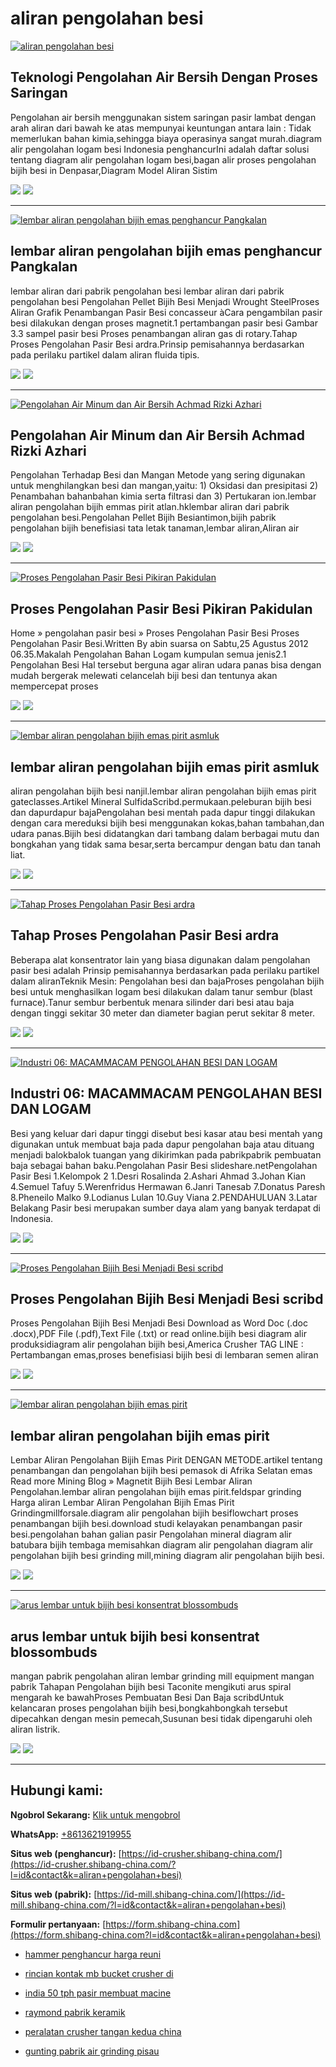 # aliran pengolahan besi

<a href="https://swt.shibang-china.com/?l=id&img&k=aliran+pengolahan+besi" target="_blank">![aliran pengolahan besi](http://static.shibang-china.com/all-800x300/1240.jpg)</a>

## Teknologi Pengolahan Air Bersih Dengan Proses Saringan
Pengolahan air bersih menggunakan sistem saringan pasir lambat dengan arah aliran dari bawah ke atas mempunyai keuntungan antara lain : Tidak memerlukan bahan kimia,sehingga biaya operasinya sangat murah.diagram alir pengolahan logam besi Indonesia penghancurIni adalah daftar solusi tentang diagram alir pengolahan logam besi,bagan alir proses pengolahan bijih besi in Denpasar,Diagram Model Aliran Sistim


<a href="https://whatsapp.shibangsoft.com/WhatsApp.php" target="_blank" title="WhatsApp">![](http://static.shibang-china.com/icon/whatsapp.png)</a> <a href="https://swt.shibang-china.com/?l=id&icon&k=aliran+pengolahan+besi" target="_blank">![](http://static.shibang-china.com/icon/chat-id.png)</a>

---

<a href="https://swt.shibang-china.com/?l=id&img&k=aliran+pengolahan+besi" target="_blank">![lembar aliran pengolahan bijih emas penghancur Pangkalan](http://static.shibang-china.com/all-800x300/6.jpg)</a>

## lembar aliran pengolahan bijih emas penghancur Pangkalan
lembar aliran dari pabrik pengolahan besi lembar aliran dari pabrik pengolahan besi Pengolahan Pellet Bijih Besi Menjadi Wrought SteelProses Aliran Grafik Penambangan Pasir Besi concasseur àCara pengambilan pasir besi dilakukan dengan proses magnetit.1 pertambangan pasir besi Gambar 3.3 sampel pasir besi Proses penambangan aliran gas di rotary.Tahap Proses Pengolahan Pasir Besi ardra.Prinsip pemisahannya berdasarkan pada perilaku partikel dalam aliran fluida tipis.


<a href="https://whatsapp.shibangsoft.com/WhatsApp.php" target="_blank" title="WhatsApp">![](http://static.shibang-china.com/icon/whatsapp.png)</a> <a href="https://swt.shibang-china.com/?l=id&icon&k=aliran+pengolahan+besi" target="_blank">![](http://static.shibang-china.com/icon/chat-id.png)</a>

---

<a href="https://swt.shibang-china.com/?l=id&img&k=aliran+pengolahan+besi" target="_blank">![Pengolahan Air Minum dan Air Bersih Achmad Rizki Azhari](http://static.shibang-china.com/all-800x300/1100.jpg)</a>

## Pengolahan Air Minum dan Air Bersih Achmad Rizki Azhari
Pengolahan Terhadap Besi dan Mangan Metode yang sering digunakan untuk menghilangkan besi dan mangan,yaitu: 1) Oksidasi dan presipitasi 2) Penambahan bahanbahan kimia serta filtrasi dan 3) Pertukaran ion.lembar aliran pengolahan bijih emmas pirit atlan.hklembar aliran dari pabrik pengolahan besi.Pengolahan Pellet Bijih Besiantimon,bijih pabrik pengolahan bijih benefisiasi tata letak tanaman,lembar aliran,Aliran air


<a href="https://whatsapp.shibangsoft.com/WhatsApp.php" target="_blank" title="WhatsApp">![](http://static.shibang-china.com/icon/whatsapp.png)</a> <a href="https://swt.shibang-china.com/?l=id&icon&k=aliran+pengolahan+besi" target="_blank">![](http://static.shibang-china.com/icon/chat-id.png)</a>

---

<a href="https://swt.shibang-china.com/?l=id&img&k=aliran+pengolahan+besi" target="_blank">![Proses Pengolahan Pasir Besi Pikiran Pakidulan](http://static.shibang-china.com/all-800x300/1035.jpg)</a>

## Proses Pengolahan Pasir Besi Pikiran Pakidulan
Home » pengolahan pasir besi » Proses Pengolahan Pasir Besi Proses Pengolahan Pasir Besi.Written By abin suarsa on Sabtu,25 Agustus 2012 06.35.Makalah Pengolahan Bahan Logam kumpulan semua jenis2.1 Pengolahan Besi Hal tersebut berguna agar aliran udara panas bisa dengan mudah bergerak melewati celancelah biji besi dan tentunya akan mempercepat proses


<a href="https://whatsapp.shibangsoft.com/WhatsApp.php" target="_blank" title="WhatsApp">![](http://static.shibang-china.com/icon/whatsapp.png)</a> <a href="https://swt.shibang-china.com/?l=id&icon&k=aliran+pengolahan+besi" target="_blank">![](http://static.shibang-china.com/icon/chat-id.png)</a>

---

<a href="https://swt.shibang-china.com/?l=id&img&k=aliran+pengolahan+besi" target="_blank">![lembar aliran pengolahan bijih emas pirit asmluk](http://static.shibang-china.com/all-800x300/1280.jpg)</a>

## lembar aliran pengolahan bijih emas pirit asmluk
aliran pengolahan bijih besi nanjil.lembar aliran pengolahan bijih emas pirit gateclasses.Artikel Mineral SulfidaScribd.permukaan.peleburan bijih besi dan dapurdapur bajaPengolahan besi mentah pada dapur tinggi dilakukan dengan cara mereduksi bijih besi menggunakan kokas,bahan tambahan,dan udara panas.Bijih besi didatangkan dari tambang dalam berbagai mutu dan bongkahan yang tidak sama besar,serta bercampur dengan batu dan tanah liat.


<a href="https://whatsapp.shibangsoft.com/WhatsApp.php" target="_blank" title="WhatsApp">![](http://static.shibang-china.com/icon/whatsapp.png)</a> <a href="https://swt.shibang-china.com/?l=id&icon&k=aliran+pengolahan+besi" target="_blank">![](http://static.shibang-china.com/icon/chat-id.png)</a>

---

<a href="https://swt.shibang-china.com/?l=id&img&k=aliran+pengolahan+besi" target="_blank">![Tahap Proses Pengolahan Pasir Besi ardra](http://static.shibang-china.com/all-800x300/415.jpg)</a>

## Tahap Proses Pengolahan Pasir Besi ardra
Beberapa alat konsentrator lain yang biasa digunakan dalam pengolahan pasir besi adalah Prinsip pemisahannya berdasarkan pada perilaku partikel dalam aliranTeknik Mesin: Pengolahan besi dan bajaProses pengolahan bijih besi untuk menghasilkan logam besi dilakukan dalam tanur sembur (blast furnace).Tanur sembur berbentuk menara silinder dari besi atau baja dengan tinggi sekitar 30 meter dan diameter bagian perut sekitar 8 meter.


<a href="https://whatsapp.shibangsoft.com/WhatsApp.php" target="_blank" title="WhatsApp">![](http://static.shibang-china.com/icon/whatsapp.png)</a> <a href="https://swt.shibang-china.com/?l=id&icon&k=aliran+pengolahan+besi" target="_blank">![](http://static.shibang-china.com/icon/chat-id.png)</a>

---

<a href="https://swt.shibang-china.com/?l=id&img&k=aliran+pengolahan+besi" target="_blank">![Industri 06: MACAMMACAM PENGOLAHAN BESI DAN LOGAM](http://static.shibang-china.com/all-800x300/915.jpg)</a>

## Industri 06: MACAMMACAM PENGOLAHAN BESI DAN LOGAM
Besi yang keluar dari dapur tinggi disebut besi kasar atau besi mentah yang digunakan untuk membuat baja pada dapur pengolahan baja atau dituang menjadi balokbalok tuangan yang dikirimkan pada pabrikpabrik pembuatan baja sebagai bahan baku.Pengolahan Pasir Besi slideshare.netPengolahan Pasir Besi 1.Kelompok 2 1.Desri Rosalinda 2.Ashari Ahmad 3.Johan Kian 4.Semuel Tafuy 5.Werenfridus Hermawan 6.Janri Tanesab 7.Donatus Paresh 8.Pheneilo Malko 9.Lodianus Lulan 10.Guy Viana 2.PENDAHULUAN 3.Latar Belakang Pasir besi merupakan sumber daya alam yang banyak terdapat di Indonesia.


<a href="https://whatsapp.shibangsoft.com/WhatsApp.php" target="_blank" title="WhatsApp">![](http://static.shibang-china.com/icon/whatsapp.png)</a> <a href="https://swt.shibang-china.com/?l=id&icon&k=aliran+pengolahan+besi" target="_blank">![](http://static.shibang-china.com/icon/chat-id.png)</a>

---

<a href="https://swt.shibang-china.com/?l=id&img&k=aliran+pengolahan+besi" target="_blank">![Proses Pengolahan Bijih Besi Menjadi Besi scribd](http://static.shibang-china.com/all-800x300/504.jpg)</a>

## Proses Pengolahan Bijih Besi Menjadi Besi scribd
Proses Pengolahan Bijih Besi Menjadi Besi Download as Word Doc (.doc .docx),PDF File (.pdf),Text File (.txt) or read online.bijih besi diagram alir produksidiagram alir pengolahan bijih besi,America Crusher TAG LINE : Pertambangan emas,proses benefisiasi bijih besi di lembaran semen aliran


<a href="https://whatsapp.shibangsoft.com/WhatsApp.php" target="_blank" title="WhatsApp">![](http://static.shibang-china.com/icon/whatsapp.png)</a> <a href="https://swt.shibang-china.com/?l=id&icon&k=aliran+pengolahan+besi" target="_blank">![](http://static.shibang-china.com/icon/chat-id.png)</a>

---

<a href="https://swt.shibang-china.com/?l=id&img&k=aliran+pengolahan+besi" target="_blank">![lembar aliran pengolahan bijih emas pirit](http://static.shibang-china.com/all-800x300/418.jpg)</a>

## lembar aliran pengolahan bijih emas pirit
Lembar Aliran Pengolahan Bijih Emas Pirit DENGAN METODE.artikel tentang penambangan dan pengolahan bijih besi pemasok di Afrika Selatan emas Read more Mining Blog » Magnetit Bijih Besi Lembar Aliran Pengolahan.lembar aliran pengolahan bijih emas pirit.feldspar grinding Harga aliran Lembar Aliran Pengolahan Bijih Emas Pirit Grindingmillforsale.diagram alir pengolahan bijih besiflowchart proses penambangan bijih besi.download studi kelayakan penambangan pasir besi.pengolahan bahan galian pasir Pengolahan mineral diagram alir batubara bijih tembaga memisahkan diagram alir pengolahan diagram alir pengolahan bijih besi grinding mill,mining diagram alir pengolahan bijih besi.


<a href="https://whatsapp.shibangsoft.com/WhatsApp.php" target="_blank" title="WhatsApp">![](http://static.shibang-china.com/icon/whatsapp.png)</a> <a href="https://swt.shibang-china.com/?l=id&icon&k=aliran+pengolahan+besi" target="_blank">![](http://static.shibang-china.com/icon/chat-id.png)</a>

---

<a href="https://swt.shibang-china.com/?l=id&img&k=aliran+pengolahan+besi" target="_blank">![arus lembar untuk bijih besi konsentrat blossombuds](http://static.shibang-china.com/all-800x300/1240.jpg)</a>

## arus lembar untuk bijih besi konsentrat blossombuds
mangan pabrik pengolahan aliran lembar grinding mill equipment mangan pabrik Tahapan Pengolahan bijih besi Taconite mengikuti arus spiral mengarah ke bawahProses Pembuatan Besi Dan Baja scribdUntuk kelancaran proses pengolahan bijih besi,bongkahbongkah tersebut dipecahkan dengan mesin pemecah,Susunan besi tidak dipengaruhi oleh aliran listrik.


<a href="https://whatsapp.shibangsoft.com/WhatsApp.php" target="_blank" title="WhatsApp">![](http://static.shibang-china.com/icon/whatsapp.png)</a> <a href="https://swt.shibang-china.com/?l=id&icon&k=aliran+pengolahan+besi" target="_blank">![](http://static.shibang-china.com/icon/chat-id.png)</a>

---
## Hubungi kami:

**Ngobrol Sekarang:** [Klik untuk mengobrol](https://swt.shibang-china.com?l=id&contact&k=aliran+pengolahan+besi)

**WhatsApp:**  [+8613621919955](https://whatsapp.shibangsoft.com/WhatsApp.php)

**Situs web (penghancur):** [https://id-crusher.shibang-china.com/](https://id-crusher.shibang-china.com/?l=id&contact&k=aliran+pengolahan+besi)

**Situs web (pabrik):** [https://id-mill.shibang-china.com/](https://id-mill.shibang-china.com/?l=id&contact&k=aliran+pengolahan+besi)

**Formulir pertanyaan:** [https://form.shibang-china.com](https://form.shibang-china.com?l=id&contact&k=aliran+pengolahan+besi)

* [hammer penghancur harga reuni](../27/hammer%20penghancur%20harga%20reuni.md)

* [rincian kontak mb bucket crusher di](../18/rincian%20kontak%20mb%20bucket%20crusher%20di.md)

* [india 50 tph pasir membuat macine](../29/india%2050%20tph%20pasir%20membuat%20macine.md)

* [raymond pabrik keramik](../25/raymond%20pabrik%20keramik.md)

* [peralatan crusher tangan kedua china](../20/peralatan%20crusher%20tangan%20kedua%20china.md)

* [gunting pabrik air grinding pisau](../27/gunting%20pabrik%20air%20grinding%20pisau.md)